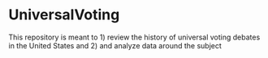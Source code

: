 # UniversalVoting
This repository is meant to 1) review the history of universal voting debates in the United States and 2) and analyze data around the subject 

